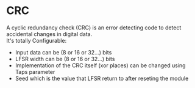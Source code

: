 # CRC
A cyclic redundancy check (CRC) is an error detecting code to detect accidental changes in digital data. \
It's totally Configurable: 
- Input data can be (8 or 16 or 32...) bits
- LFSR width can be (8 or 16 or 32...) bits
- Implementation of the CRC itself (xor places) can be changed using Taps parameter
- Seed which is the value that LFSR return to after reseting the module
